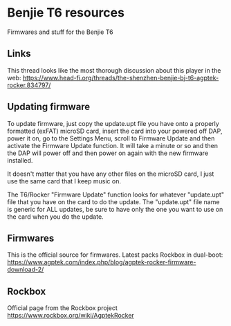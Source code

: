 # Benjie T6 resources

Firmwares and stuff for the Benjie T6

## Links

This thread looks like the most thorough discussion about this player in the web:
https://www.head-fi.org/threads/the-shenzhen-benjie-bj-t6-agptek-rocker.834797/

## Updating firmware

To update firmware, just copy the update.upt file you have onto a properly formatted (exFAT) microSD card, insert the card into your powered off DAP, power it on, go to the Settings Menu, scroll to Firmware Update and then activate the Firmware Update function. It will take a minute or so and then the DAP will power off and then power on again with the new firmware installed.

It doesn't matter that you have any other files on the microSD card, I just use the same card that I keep music on.

The T6/Rocker "Firmware Update" function looks for whatever "update.upt" file that you have on the card to do the update. The "update.upt" file name is generic for ALL updates, be sure to have only the one you want to use on the card when you do the update.

## Firmwares

This is the official source for firmwares. Latest packs Rockbox in dual-boot:
https://www.agptek.com/index.php/blog/agptek-rocker-firmware-download-2/

## Rockbox

Official page from the Rockbox project
https://www.rockbox.org/wiki/AgptekRocker